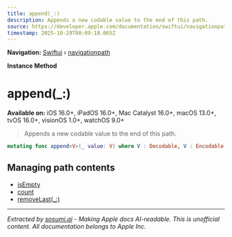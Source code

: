 ```yaml
---
title: append(_:)
description: Appends a new codable value to the end of this path.
source: https://developer.apple.com/documentation/swiftui/navigationpath/append(_:)
timestamp: 2025-10-29T00:09:18.065Z
---
```


**Navigation:** [Swiftui](/documentation/swiftui) › [navigationpath](/documentation/swiftui/navigationpath)

**Instance Method**

# append(_:)

**Available on:** iOS 16.0+, iPadOS 16.0+, Mac Catalyst 16.0+, macOS 13.0+, tvOS 16.0+, visionOS 1.0+, watchOS 9.0+

> Appends a new codable value to the end of this path.

```swift
mutating func append<V>(_ value: V) where V : Decodable, V : Encodable, V : Hashable
```

## Managing path contents

- [isEmpty](/documentation/swiftui/navigationpath/isempty)
- [count](/documentation/swiftui/navigationpath/count)
- [removeLast(_:)](/documentation/swiftui/navigationpath/removelast(_:))

---

*Extracted by [sosumi.ai](https://sosumi.ai) - Making Apple docs AI-readable.*
*This is unofficial content. All documentation belongs to Apple Inc.*
